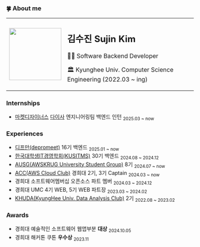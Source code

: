 
### 🍀 About me
<table>
  <tr>
    <td>
      <img src="https://i.pinimg.com/originals/92/5c/a0/925ca0675f42a52072ba0adbc97061c3.gif" width="140">
    </td>
    <td> 
      <h2> 김수진 Sujin Kim </h2>
      <p>👩‍💻 Software Backend Developer</p> 
      <p>🏛 Kyunghee Univ. Computer Science Engineering (2022.03 ~ ing)</p>
    </td>
  </tr>
</table>

### Internships
- [마켓디자이너스](https://marketdesigners.com/) [다이사](https://da24.co.kr/) 엔지니어링팀 백엔드 인턴 <sub>2025.03 ~ now </sub>


### Experiences
- [디프만(depromeet)](https://github.com/depromeet) 16기 백엔드 <sub>2025.01 ~ now </sub>
- [한국대학생IT경영학회(KUSITMS)](https://github.com/kusitms-com) 30기 백엔드 <sub>2024.08 ~ 2024.12 </sub>
- [AUSG(AWSKRUG University Student Group)](https://ausg.me/) 8기 <sub>2024.07 ~ now </sub>
- [ACC(AWS Cloud Club)](https://github.com/aws-cloud-clubs) 경희대 2기, 3기 Captain <sub>2024.03 ~ now </sub>
- 경희대 소프트웨어멤버십 오픈소스 파트 멤버  <sub>2024.03 ~ 2024.12 </sub>  
- 경희대 UMC 4기 WEB, 5기 WEB 파트장  <sub>2023.03 ~ 2024.02 </sub>
- [KHUDA(KyungHee Univ. Data Analysis Club)](https://github.com/khuda-data) 2기 <sub>2022.08 ~ 2023.02 </sub>  

### Awards 
- 경희대 예술적인 소프트웨어 웹앱부분 **대상** <sub>2024.10.05  </sub>
-  경희대 해커톤 쿠톤 **우수상** <sub>2023.11  </sub>
